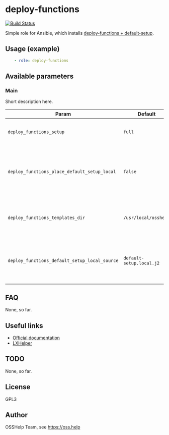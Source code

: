 # deploy-functions

[![Build Status](https://drone.osshelp.ru/api/badges/ansible/deploy-functions/status.svg)](https://drone.osshelp.ru/ansible/deploy-functions)

Simple role for Ansible, which installs [deploy-functions + default-setup](https://github.com/OSSHelp/deploy-functions).

## Usage (example)

```yaml
    - role: deploy-functions
```

## Available parameters

### Main

Short description here.

| Param | Default | Description |
| -------- | -------- | -------- |
| `deploy_functions_setup` | `full` | Setup mode. See [OSSHelp KB article](https://oss.help/kb4895) |
| `deploy_functions_place_default_setup_local` | `false` | Whether to generate custom default-setup.local file from j2-template. |
| `deploy_functions_templates_dir` | `/usr/local/osshelp` | Absolute path to directory to place default-setup.local. |
| `deploy_functions_default_setup_local_source` | `default-setup.local.j2` | Relative path to j2-template of default-setup.local in repository. |

## FAQ

None, so far.

## Useful links

- [Official documentation](https://github.com/OSSHelp/deploy-functions)
- [LXHelper](https://github.com/OSSHelp/lxhelper)

## TODO

None, so far.

## License

GPL3

## Author

OSSHelp Team, see <https://oss.help>
